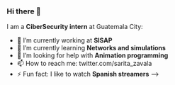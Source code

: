 ### Hi there 👋


I am a **CiberSecurity intern** at Guatemala City:

- 🔭 I’m currently working at **SISAP**
- 🌱 I’m currently learning **Networks and simulations**
- 🤔 I’m looking for help with **Animation programming**
- 📫 How to reach me: twitter.com/sarita_zavala
- ⚡ Fun fact: I like to watch **Spanish streamers** 
-->
